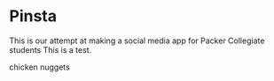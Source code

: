 # Pinsta
This is our attempt at making a social media app for Packer Collegiate students
This is a test.

chicken nuggets
